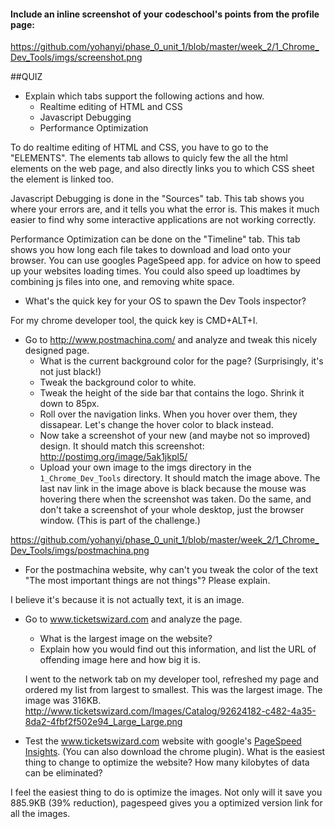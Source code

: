 #### Include an inline screenshot of your codeschool's points from the profile page:

https://github.com/yohanyi/phase_0_unit_1/blob/master/week_2/1_Chrome_Dev_Tools/imgs/screenshot.png

<!-- Modify the Markdown to include your answers. Don't delete the questions! -->

##QUIZ
* Explain which tabs support the following actions and how.
  * Realtime editing of HTML and CSS 
  * Javascript Debugging
  * Performance Optimization 

To do realtime editing of HTML and CSS, you have to go to the "ELEMENTS". The elements tab allows to quicly few the all the html elements on the web page, and also directly links you to which CSS sheet the element is linked too.

Javascript Debugging is done in the "Sources" tab. This tab shows you where your errors are, and it tells you what the error is. This makes it much easier to find why some interactive applications are not working correctly.

Performance Optimization can be done on the "Timeline" tab. This tab shows you how long each file takes to download and load onto your browser. You can use googles PageSpeed app. for advice on how to speed up your websites loading times. You could also speed up loadtimes by combining js files into one, and removing white space.


* What's the quick key for your OS to spawn the Dev Tools inspector?

For my chrome developer tool, the quick key is CMD+ALT+I.

* Go to http://www.postmachina.com/ and analyze and tweak this nicely designed page.
  * What is the current background color for the page?  (Surprisingly, it's not just black!)
  * Tweak the background color to white.
  * Tweak the height of the side bar that contains the logo.  Shrink it down to 85px.
  * Roll over the navigation links.  When you hover over them, they dissapear.  Let's change the hover color to black instead.
  * Now take a screenshot of your new (and maybe not so improved) design.  It should match this screenshot: http://postimg.org/image/5ak1jkpl5/
  * Upload your own image to the imgs directory in the `1_Chrome_Dev_Tools` directory.  It should match the image above. The last nav link in the image above is black because the mouse was hovering there when the screenshot was taken. Do the same, and don't take a screenshot of your whole desktop, just the browser window. (This is part of the challenge.)

https://github.com/yohanyi/phase_0_unit_1/blob/master/week_2/1_Chrome_Dev_Tools/imgs/postmachina.png

* For the postmachina website, why can't you tweak the color of the text "The most important things are not things"?  Please explain.

I believe it's because it is not actually text, it is an image.

* Go to www.ticketswizard.com and analyze the page.  
  * What is the largest image on the website? 
  * Explain how you would find out this information, and list the URL of offending image here and how big it is.

  I went to the network tab on my developer tool, refreshed my page and ordered my list from largest to smallest. This was the largest image. The image was 316KB.
  http://www.ticketswizard.com/Images/Catalog/92624182-c482-4a35-8da2-4fbf2f502e94_Large_Large.png  

* Test the www.ticketswizard.com website with google's [PageSpeed Insights](http://www.ticketswizard.com/).  (You can also download the chrome plugin).  What is the easiest thing to change to optimize the website?  How many kilobytes of data can be eliminated?
 
 I feel the easiest thing to do is optimize the images. Not only will it save you 885.9KB (39% reduction), pagespeed gives you a optimized version link for all the images.


